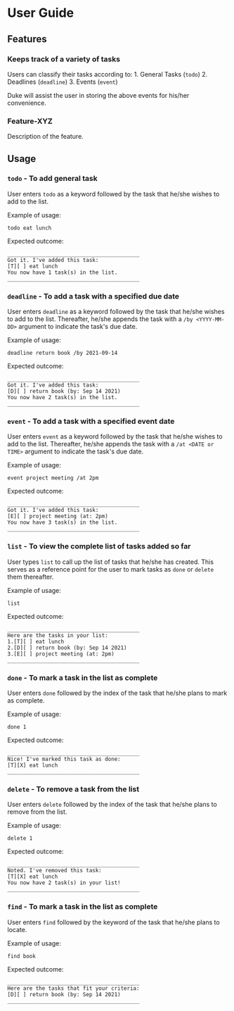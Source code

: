 # User Guide

## Features 

### Keeps track of a variety of tasks

Users can classify their tasks according to:
    1. General Tasks (`todo`)
    2. Deadlines (`deadline`)
    3. Events (`event`)

Duke will assist the user in storing the above events for his/her
convenience.

### Feature-XYZ

Description of the feature.

## Usage

### `todo` - To add general task

User enters `todo` as a keyword followed by the task that he/she
wishes to add to the list. 

Example of usage: 

`todo eat lunch`

Expected outcome:

```
__________________________________________
Got it. I've added this task:
[T][ ] eat lunch
You now have 1 task(s) in the list.
__________________________________________
```


### `deadline` - To add a task with a specified due date

User enters `deadline` as a keyword followed by the task that he/she
wishes to add to the list. Thereafter, he/she appends the task with a
`/by <YYYY-MM-DD>` argument to indicate the task's due date.

Example of usage: 

`deadline return book /by 2021-09-14`

Expected outcome:

```
__________________________________________
Got it. I've added this task:
[D][ ] return book (by: Sep 14 2021)
You now have 2 task(s) in the list.
__________________________________________
```


### `event` - To add a task with a specified event date

User enters `event` as a keyword followed by the task that he/she
wishes to add to the list. Thereafter, he/she appends the task with a
`/at <DATE or TIME>` argument to indicate the task's due date.

Example of usage: 

`event project meeting /at 2pm`

Expected outcome:

```
__________________________________________
Got it. I've added this task:
[E][ ] project meeting (at: 2pm)
You now have 3 task(s) in the list.
__________________________________________
```


### `list` - To view the complete list of tasks added so far

User types `list` to call up the list of tasks that he/she has
created. This serves as a reference point for the user to mark tasks
as `done` or `delete` them thereafter.

Example of usage:

`list`

Expected outcome:

```
__________________________________________
Here are the tasks in your list:
1.[T][ ] eat lunch
2.[D][ ] return book (by: Sep 14 2021)
3.[E][ ] project meeting (at: 2pm)
__________________________________________
```

### `done` - To mark a task in the list as complete

User enters `done` followed by the index of the task that 
he/she plans to mark as complete.


Example of usage:

`done 1`

Expected outcome:

```
__________________________________________
Nice! I've marked this task as done:
[T][X] eat lunch
__________________________________________
```

### `delete` - To remove a task from the list

User enters `delete` followed by the index of the task that
he/she plans to remove from the list.


Example of usage:

`delete 1`

Expected outcome:

```
__________________________________________
Noted. I've removed this task:
[T][X] eat lunch
You now have 2 task(s) in your list!
__________________________________________
```

### `find` - To  mark a task in the list as complete

User enters `find` followed by the keyword of the task that
he/she plans to locate.


Example of usage:

`find book`

Expected outcome:

```
__________________________________________
Here are the tasks that fit your criteria:
[D][ ] return book (by: Sep 14 2021)
__________________________________________
```